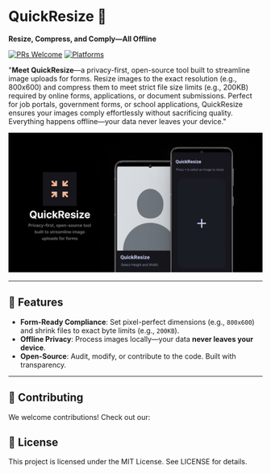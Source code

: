 # QuickResize 🔄  
**Resize, Compress, and Comply—All Offline**  

[![PRs Welcome](https://img.shields.io/badge/PRs-welcome-brightgreen)](CONTRIBUTING.md)
[![Platforms](https://img.shields.io/badge/Platforms-Android%20-success)]()

"**Meet QuickResize**—a privacy-first, open-source tool built to streamline image uploads for forms. Resize images to the exact resolution (e.g., 800x600) and compress them to meet strict file size limits (e.g., 200KB) required by online forms, applications, or document submissions. Perfect for job portals, government forms, or school applications, QuickResize ensures your images comply effortlessly without sacrificing quality. Everything happens offline—your data never leaves your device."

![QuicResize](Cover.png)

---

## 🚀 Features  
- **Form-Ready Compliance**: Set pixel-perfect dimensions (e.g., `800x600`) and shrink files to exact byte limits (e.g., `200KB`).  
- **Offline Privacy**: Process images locally—your data **never leaves your device**.  
- **Open-Source**: Audit, modify, or contribute to the code. Built with transparency.  

---

## 🤝 Contributing

We welcome contributions! Check out our:

## 📜 License

This project is licensed under the MIT License. See LICENSE for details.